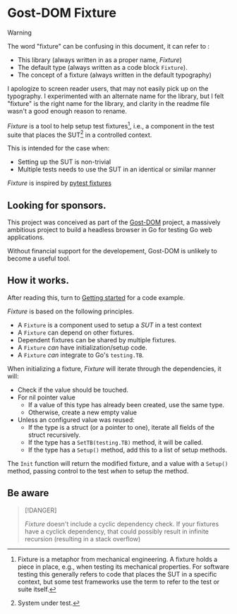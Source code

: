 # Gost-DOM Fixture

> [!WARNING]
>
> The word "fixture" can be confusing in this document, it can refer to :
>
> - This library (always written in as a proper name, _Fixture_)
> - The default type (always written as a code block `Fixture`).
> - The concept of a fixture (always written in the default typography)
>
> I apologize to screen reader users, that may not easily pick up on the
> typography. I experimented with an alternate name for the library, but I felt
> "fixture" is the right name for the library, and clarity in the readme file
> wasn't a good enough reason to rename.

_Fixture_ is a tool to help setup test fixtures[^1], i.e., a component in the
test suite that places the SUT[^2] in a controlled context.

This is intended for the case when:

- Setting up the SUT is non-trivial
- Multiple tests needs to use the SUT in an identical or similar manner

_Fixture_ is inspired by [pytest fixtures](./docs/pytest-fixtures.md)

[^1]: Fixture is a metaphor from mechanical engineering. A fixture holds a piece
    in place, e.g., when testing its mechanical properties. For software testing
    this generally refers to code that places the SUT in a specific context, but
    some test frameworks use the term to refer to the test or suite itself.
[^2]: System under test.

## Looking for sponsors.

This project was conceived as part of the [Gost-DOM](https://gostdom.net)
project, a massively ambitious project to build a headless browser in Go for
testing Go web applications.

Without financial support for the developement, Gost-DOM is unlikely to become a
useful tool.

## How it works.

After reading this, turn to [Getting started](./docs/getting-started.md) for a
code example.

_Fixture_ is based on the following principles.

- A `Fixture` is a component used to setup a _SUT_ in a test context
- A `Fixture` can depend on other fixtures.
- Dependent fixtures can be shared by multiple fixtures.
- A `Fixture` _can_ have initialization/setup code.
- A `Fixture` _can_ integrate to Go's `testing.TB`.

When initializing a fixture, _Fixture_ will iterate through the dependencies, it
will:

- Check if the value should be touched.
- For nil pointer value
  - If a value of this type has already been created, use the same type.
  - Otherwise, create a new empty value
- Unless an configured value was reused:
  - If the type is a struct (or a pointer to one), iterate all fields of the
    struct recursively.
  - If the type has a `SetTB(testing.TB)` method, it will be called.
  - If the type has a `Setup()` method, add this to a list of setup methods.

The `Init` function will return the modified fixture, and a value with a
`Setup()` method, passing control to the test _when_ to setup the method.

## Be aware

> [!DANGER]
>
> _Fixture_ doesn't include a cyclic dependency check. If your fixtures have a
> cyclick dependency, that could possibly result in infinite recursion
> (resulting in a stack overflow)
